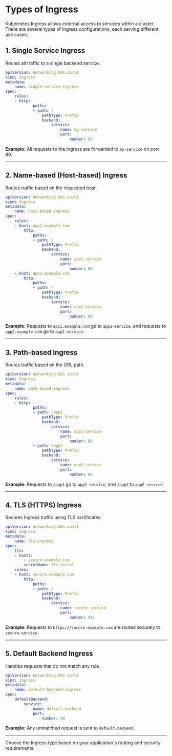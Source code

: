# Types of Ingress

Kubernetes Ingress allows external access to services within a cluster. There are several types of Ingress configurations, each serving different use cases:

## 1. Single Service Ingress

Routes all traffic to a single backend service.

```yaml
apiVersion: networking.k8s.io/v1
kind: Ingress
metadata:
    name: single-service-ingress
spec:
    rules:
    - http:
            paths:
            - path: /
                pathType: Prefix
                backend:
                    service:
                        name: my-service
                        port:
                            number: 80
```

**Example:** All requests to the Ingress are forwarded to `my-service` on port 80.

---

## 2. Name-based (Host-based) Ingress

Routes traffic based on the requested host.

```yaml
apiVersion: networking.k8s.io/v1
kind: Ingress
metadata:
    name: host-based-ingress
spec:
    rules:
    - host: app1.example.com
        http:
            paths:
            - path: /
                pathType: Prefix
                backend:
                    service:
                        name: app1-service
                        port:
                            number: 80
    - host: app2.example.com
        http:
            paths:
            - path: /
                pathType: Prefix
                backend:
                    service:
                        name: app2-service
                        port:
                            number: 80
```

**Example:** Requests to `app1.example.com` go to `app1-service`, and requests to `app2.example.com` go to `app2-service`.

---

## 3. Path-based Ingress

Routes traffic based on the URL path.

```yaml
apiVersion: networking.k8s.io/v1
kind: Ingress
metadata:
    name: path-based-ingress
spec:
    rules:
    - http:
            paths:
            - path: /app1
                pathType: Prefix
                backend:
                    service:
                        name: app1-service
                        port:
                            number: 80
            - path: /app2
                pathType: Prefix
                backend:
                    service:
                        name: app2-service
                        port:
                            number: 80
```

**Example:** Requests to `/app1` go to `app1-service`, and `/app2` to `app2-service`.

---

## 4. TLS (HTTPS) Ingress

Secures Ingress traffic using TLS certificates.

```yaml
apiVersion: networking.k8s.io/v1
kind: Ingress
metadata:
    name: tls-ingress
spec:
    tls:
    - hosts:
        - secure.example.com
        secretName: tls-secret
    rules:
    - host: secure.example.com
        http:
            paths:
            - path: /
                pathType: Prefix
                backend:
                    service:
                        name: secure-service
                        port:
                            number: 443
```

**Example:** Requests to `https://secure.example.com` are routed securely to `secure-service`.

---

## 5. Default Backend Ingress

Handles requests that do not match any rule.

```yaml
apiVersion: networking.k8s.io/v1
kind: Ingress
metadata:
    name: default-backend-ingress
spec:
    defaultBackend:
        service:
            name: default-backend
            port:
                number: 80
```

**Example:** Any unmatched request is sent to `default-backend`.

---

Choose the Ingress type based on your application's routing and security requirements.